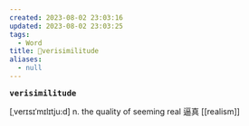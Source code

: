 ```yaml
---
created: 2023-08-02 23:03:16
updated: 2023-08-02 23:03:25
tags:
  - Word
title: 📖verisimilitude
aliases:
  - null
---
```


<pre><strong>verisimilitude</strong></pre>
[ˌverɪsɪˈmɪlɪtju:d]
n. the quality of seeming real 逼真
[[realism]]
